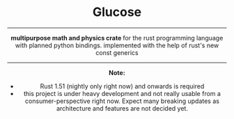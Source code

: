 
 <h1 align="center"> Glucose </h1>


-----

<p align="center">
  <strong> multipurpose math and physics crate </strong> for the rust programming language with planned python bindings.
  implemented with the help of rust's new const generics
</p>

-----

<div align="center">
  <strong> Note: </strong> 
  <ul>
      <li>
          Rust 1.51 (nightly only right now) and onwards is required
      </li>
      <li>
          this project is under heavy development and not really usable from a consumer-perspective 
          right now. Expect many breaking updates as architecture and features are not decided yet.
      </li>
  </ul>
</div>
